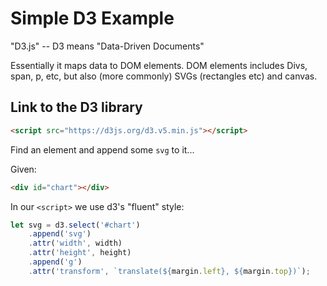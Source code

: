 # Simple D3 Example

"D3.js" -- D3 means "Data-Driven Documents"

Essentially it maps data to DOM elements. DOM elements includes Divs, span, p, etc, but also (more commonly) SVGs (rectangles etc) and canvas.

## Link to the D3 library

```html
<script src="https://d3js.org/d3.v5.min.js"></script>
```

Find an element and append some `svg` to it...

Given:

```html
<div id="chart"></div>
```

In our `<script>` we use d3's "fluent" style:

```javascript
let svg = d3.select('#chart')
	.append('svg')
	.attr('width', width)
	.attr('height', height)
	.append('g')
	.attr('transform', `translate(${margin.left}, ${margin.top})`);
```
